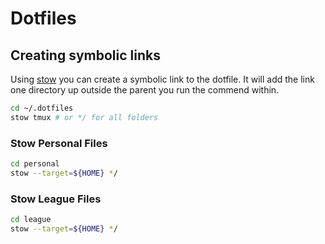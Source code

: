 # Dotfiles

## Creating symbolic links

Using [stow](https://www.gnu.org/software/stow/) you can create a symbolic link to the dotfile. It will add the link one directory up outside the parent you run the commend within.

```bash
cd ~/.dotfiles
stow tmux # or */ for all folders
```

### Stow Personal Files

```bash
cd personal
stow --target=${HOME} */
```

### Stow League Files

```bash
cd league
stow --target=${HOME} */
```
